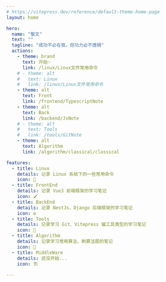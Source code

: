 ```yaml
---
# https://vitepress.dev/reference/default-theme-home-page
layout: home

hero:
  name: "聖文"
  text: ""
  tagline: "成功不必在我，但功力必不唐捐"
  actions:
    - theme: brand
      text: 开始✨
      link: /linux/Linux文件常用命令
    # - theme: alt
    #   text: Linux
    #   link: /linux/Linux文件常用命令
    - theme: alt
      text: Front
      link: /frontend/TypescriptNote
    - theme: alt
      text: Back
      link: /backend/JsNote
    # - theme: alt
    #   text: Tools
    #   link: /tools/GitNote
    - theme: alt
      text: Algorithm
      link: /algorithm/classical/classical

features:
  - title: Linux
    details: 记录 Linux 系统下的一些常用命令
    icon: 🐧
  - title: FrontEnd
    details: 记录 Vue3 前端框架的学习笔记
    icon: 🖌️
  - title: BackEnd
    details: 记录 NestJs、Django 后端框架的学习笔记
    icon: ⚙️
  - title: Tools
    details: 记录学习 Git、Vitepress 偏工具类型的学习笔记
    icon: 🧰
  - title: Algorithm
    details: 记录学习常用算法、刷算法题的笔记
    icon: 🧠
  - title: MiddleWare
    details: 还没开始...
    icon: 🏗 ️
  
---
```



